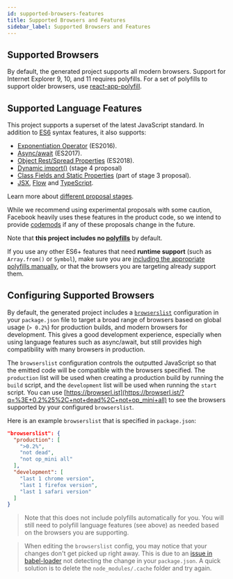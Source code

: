 ```yaml
---
id: supported-browsers-features
title: Supported Browsers and Features
sidebar_label: Supported Browsers and Features
---
```


## Supported Browsers

By default, the generated project supports all modern browsers. Support for Internet Explorer 9, 10, and 11 requires polyfills. For a set of polyfills to support older browsers, use [react-app-polyfill](https://github.com/express-ts/create-npack-app/blob/master/packages/react-app-polyfill/README.md).

## Supported Language Features

This project supports a superset of the latest JavaScript standard. In addition to [ES6](https://github.com/lukehoban/es6features) syntax features, it also supports:

- [Exponentiation Operator](https://github.com/rwaldron/exponentiation-operator) (ES2016).
- [Async/await](https://github.com/tc39/ecmascript-asyncawait) (ES2017).
- [Object Rest/Spread Properties](https://github.com/tc39/proposal-object-rest-spread) (ES2018).
- [Dynamic import()](https://github.com/tc39/proposal-dynamic-import) (stage 4 proposal)
- [Class Fields and Static Properties](https://github.com/tc39/proposal-class-public-fields) (part of stage 3 proposal).
- [JSX](https://facebook.github.io/react/docs/introducing-jsx.html), [Flow](./adding-flow) and [TypeScript](./adding-typescript).

Learn more about [different proposal stages](https://tc39.github.io/process-document/).

While we recommend using experimental proposals with some caution, Facebook heavily uses these features in the product code, so we intend to provide [codemods](https://medium.com/@cpojer/effective-javascript-codemods-5a6686bb46fb) if any of these proposals change in the future.

Note that **this project includes no [polyfills](https://github.com/express-ts/create-npack-app/blob/master/packages/react-app-polyfill/README.md)** by default.

If you use any other ES6+ features that need **runtime support** (such as `Array.from()` or `Symbol`), make sure you are [including the appropriate polyfills manually](https://github.com/express-ts/create-npack-app/blob/master/packages/react-app-polyfill/README.md), or that the browsers you are targeting already support them.

## Configuring Supported Browsers

By default, the generated project includes a [`browserslist`](https://github.com/browserslist/browserslist) configuration in your `package.json` file to target a broad range of browsers based on global usage (`> 0.2%`) for production builds, and modern browsers for development. This gives a good development experience, especially when using language features such as async/await, but still provides high compatibility with many browsers in production.

The `browserslist` configuration controls the outputted JavaScript so that the emitted code will be compatible with the browsers specified. The `production` list will be used when creating a production build by running the `build` script, and the `development` list will be used when running the `start` script. You can use [https://browserl.ist](https://browserl.ist/?q=%3E+0.2%25%2C+not+dead%2C+not+op_mini+all) to see the browsers supported by your configured `browserslist`.

Here is an example `browserslist` that is specified in `package.json`:

```json
"browserslist": {
  "production": [
    ">0.2%",
    "not dead",
    "not op_mini all"
  ],
  "development": [
    "last 1 chrome version",
    "last 1 firefox version",
    "last 1 safari version"
  ]
}
```

> Note that this does not include polyfills automatically for you. You will still need to polyfill language features (see above) as needed based on the browsers you are supporting.

> When editing the `browserslist` config, you may notice that your changes don't get picked up right away. This is due to an [issue in babel-loader](https://github.com/babel/babel-loader/issues/690) not detecting the change in your `package.json`. A quick solution is to delete the `node_modules/.cache` folder and try again.
